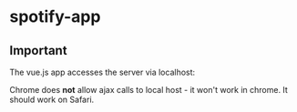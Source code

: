 # spotify-app
## Important

The vue.js app accesses the server via localhost:

Chrome does **not** allow ajax calls to local host - it won't work in chrome. It should work on Safari. 
